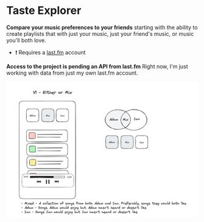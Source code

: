 # Taste Explorer

**Compare your music preferences to your friends** starting with the ability to create playlists that with just your music, just your friend's music, or music you'll both love.

- ❗ Requires a [last.fm](last.fm) account

**Access to the project is pending an API from last.fm**
Right now, I'm just working with data from just my own last.fm account.

![wireframe](./documentation/assets/wireframe.png)
